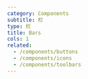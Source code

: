 ```yaml
---
category: Components
subtitle: 栏
type: 栏
title: Bars
cols: 1
related:
  - /components/buttons
  - /components/icons
  - /components/toolbars
---
```

